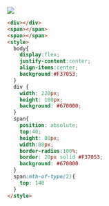![](https://firebasestorage.googleapis.com/v0/b/cssbattleapp.appspot.com/o/user%2Fummd3POvEDfFyeFvVdOMG3OOrwE2%2Ftargets%2Ftarget_ttIGHPj.png?alt=media)

```HTML
<div></div>
<span></span>
<span></span>
<style>
  body{
    display:flex;
    justify-content:center;
    align-items:center;
    background:#F37053;
  }
  div {
    width: 220px;
    height: 100px;
    background: #670000;
  }
  span{
    position: absolute;
    top:40;
    height: 80px;
    width:80px;
    border-radius:100%;
    border: 20px solid #F37053;
    background: #670000
  }
  span:nth-of-type(2){
    top: 140
  }
</style>
```
